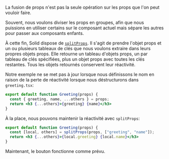 La fusion de props n'est pas la seule opération sur les props que l'on peut vouloir faire.

Souvent, nous voulons diviser les props en groupes, afin que nous puissions en utiliser certains sur
le composant actuel mais sépare les autres pour passer aux composants enfants.

À cette fin, Solid dispose de [`splitProps`](/docs/latest/api#splitprops). Il s'agit de prendre l'objet props et un ou plusieurs tableaux de clés que nous voulons extraire dans leurs propres objets props. Elle retourne un tableau d'objets props, un par tableau de clés spécifiées, plus un objet props avec toutes les clés restantes. Tous les objets retournés conservent leur réactivité.

Notre exemple ne se met pas à jour lorsque nous définissons le nom en raison de la perte de réactivité lorsque nous déstructurons dans `greeting.tsx`:
```jsx
export default function Greeting(props) {
  const { greeting, name, ...others } = props;
  return <h3 {...others}>{greeting} {name}</h3>
}
```

À la place, nous pouvons maintenir la réactivité avec `splitProps`:
```jsx
export default function Greeting(props) {
  const [local, others] = splitProps(props, ["greeting", "name"]);
  return <h3 {...others}>{local.greeting} {local.name}</h3>
}
```
Maintenant, le bouton fonctionne comme prévu.
